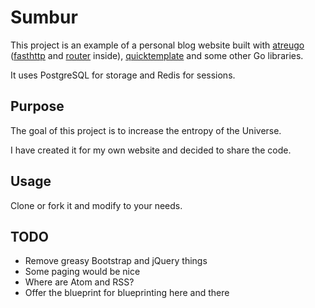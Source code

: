# Sumbur

This project is an example of a personal blog website built with [atreugo](https://github.com/savsgio/atreugo)
([fasthttp](https://github.com/valyala/fasthttp) and [router](https://github.com/fasthttp/router) inside),
[quicktemplate](https://github.com/valyala/quicktemplate) and some other Go libraries.

It uses PostgreSQL for storage and Redis for sessions.


## Purpose

The goal of this project is to increase the entropy of the Universe.

I have created it for my own website and decided to share the code.


## Usage

Clone or fork it and modify to your needs.


## TODO

* Remove greasy Bootstrap and jQuery things
* Some paging would be nice
* Where are Atom and RSS?
* Offer the blueprint for blueprinting here and there
